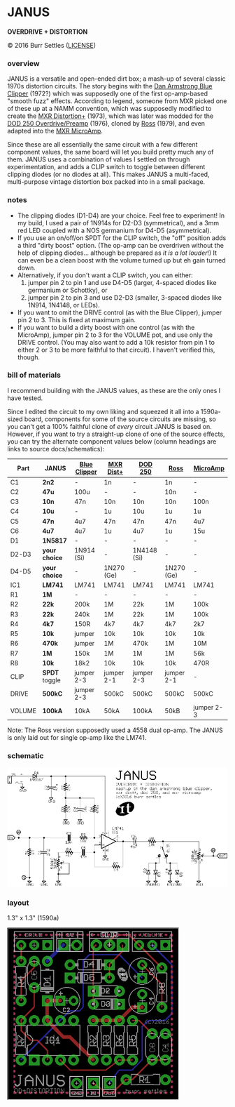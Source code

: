 # JANUS

**OVERDRIVE + DISTORTION**

© 2016 Burr Settles ([LICENSE](../../LICENSE.md))


### overview

JANUS is a versatile and open-ended dirt box; a mash-up of several classic 1970s distortion circuits. The story begins with the [Dan Armstrong Blue Clipper](http://www.effectsdatabase.com/model/danarmstrong/blueclipper) (1972?) which was supposedly one of the first op-amp-based "smooth fuzz" effects. According to legend, someone from MXR picked one of these up at a NAMM convention, which was supposedly modified to create the [MXR Distortion+](https://en.wikipedia.org/wiki/MXR_Distortion_%2B) (1973), which was later was modded for the [DOD 250 Overdrive/Preamp](http://www.effectsdatabase.com/model/dod/first/250) (1976), cloned by [Ross](http://www.effectsdatabase.com/model/ross/r50) (1979), and even adapted into the [MXR MicroAmp](http://www.jimdunlop.com/product/m133-micro-amp).

Since these are all essentially the same circuit with a few different component values, the same board will let you build pretty much any of them. JANUS uses a combination of values I settled on through experimentation, and adds a CLIP switch to toggle between different clipping diodes (or no diodes at all). This makes JANUS a multi-faced, multi-purpose vintage distortion box packed into in a small package.


### notes

* The clipping diodes (D1-D4) are your choice. Feel free to experiment! In my build, I used a pair of 1N914s for D2-D3 (symmetrical), and a 3mm red LED coupled with a NOS germanium for D4-D5 (asymmetrical).
* If you use an on/off/on SPDT for the CLIP switch, the "off" position adds a third "dirty boost" option. (The op-amp can be overdriven without the help of clipping diodes... although be prepared as _it is a lot louder_!) It can even be a clean boost with the volume turned up but eh gain turned down.
* Alternatively, if you don't want a CLIP switch, you can either:
  1. jumper pin 2 to pin 1 and use D4-D5 (larger, 4-spaced diodes like germanium or Schottky), or
  2. jumper pin 2 to pin 3 and use D2-D3 (smaller, 3-spaced diodes like 1N914, 1N4148, or LEDs).
* If you want to omit the DRIVE control (as with the Blue Clipper), jumper pin 2 to 3. This is fixed at maximum gain.
* If you want to build a dirty boost with one control (as with the MicroAmp), jumper pin 2 to 3 for the VOLUME pot, and use only the DRIVE control. (You may also want to add a 10k resistor from pin 1 to either 2 or 3 to be more faithful to that circuit). I haven't verified this, though.


### bill of materials

I recommend building with the JANUS values, as these are the only ones I have tested.

Since I edited the circuit to my own liking and squeezed it all into a 1590a-sized board, components for some of the source circuits are missing, so you can't get a 100% faithful clone of _every_ circuit JANUS is based on. However, if you want to try a straight-up clone of one of the source effects, you can try the alternate component values below (column headings are links to source docs/schematics):

Part | **JANUS** | [Blue Clipper](http://tonepad.com/project.asp?id=49) | [MXR Dist+](http://tonepad.com/project.asp?id=2) | [DOD 250](https://sites.google.com/site/snmavronis/NeoClassicFX/741overdrive/research) | [Ross](http://www.home-wrecker.com/ross_distortion_tan.png) | [MicroAmp](http://electrosmash.com/mxr-microamp)
--- | --- | --- | --- | --- | --- | ---
C1 | **2n2** | - | 1n | - | 1n | -
C2 | **47u** | 100u | - | - | 10n | -
C3 | **10n** | 47n | 10n | 10n | 10n | 100n
C4 | **10u** | - | 1u | 10u | 1u | 1u
C5 | **47n** | 4u7 | 47n | 47n | 47n | 4u7
C6 | **4u7** | 4u7 | 1u | 4u7 | 1u | 15u
D1 | **1N5817** | - | - | - | - | -
D2-D3 | **your choice** | 1N914 (Si) | - | 1N4148 (Si) | - | -
D4-D5 | **your choice** | - | 1N270 (Ge) | - | 1N270 (Ge) | -
IC1 | **LM741** | LM741 | LM741 | LM741 | LM741 | LM741
R1 | **1M** | - | - | - | - | -
R2 | **22k** | 200k | 1M | 22k | 1M | 100k
R3 | **22k** | 240k | 1M | 22k | 1M | 100k
R4 | **4k7** | 150R | 4k7 | 4k7 | 4k7 | 2k7
R5 | **10k** | jumper | 10k | 10k | 10k | 10k
R6 | **470k** | jumper | 1M | 470k | 1M | 10M
R7 | **1M** | 150k | 1M | 1M | 1M | 56k
R8 | **10k** | 18k2 | 10k | 10k | 10k | 470R
CLIP | **SPDT** toggle | jumper 2-3 | jumper 2-1 | jumper 2-3 | jumper 2-1 | -
DRIVE | **500kC** | jumper 2-3 | 500kC | 500kC | 500kC | 500kC
VOLUME | **100kA** | 10kA | 50kA | 100kA | 50kB | jumper 2-3

Note: The Ross version supposedly used a 4558 dual op-amp. The JANUS is only laid out for single op-amp like the LM741.


### schematic

![schematic](schematic.png "JANUS")


### layout

1.3" x 1.3" (1590a)

![layout](layout.png "JANUS")
